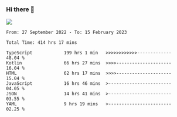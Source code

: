### Hi there 👋

<!--<a href="https://github.com/search?o=desc&q=author%3Abushiyi&s=committer-date&type=Commits">-->
<!--    <img align="center" height = "178" src="https://github-readme-stats.vercel.app/api?username=bushiyi&count_private=true&show_icons=true&theme=noctis_minimus&hide=contribs&include_all_commits=true" />-->
<!--</a>-->
<!--<a href="https://github.com/bushiyi?tab=repositories">-->
<!--    <img align="center" height = "178" src="https://github-readme-stats.vercel.app/api/top-langs/?username=bushiyi&count_private=true&theme=noctis_minimus" />-->
<!--</a>-->
 
<!-- [![Ashutosh's github activity graph](https://activity-graph.herokuapp.com/graph?username=bushiyi&theme=react&bg_color=1B2932&point=698B69&line=698B69)](https://github.com/ashutosh00710/github-readme-activity-graph)
 -->


![](https://raw.githubusercontent.com/bushiyi/bushiyi/master/assets/github-contribution-grid-snake.svg)

<!--START_SECTION:waka-->

```text
From: 27 September 2022 - To: 15 February 2023

Total Time: 414 hrs 17 mins

TypeScript            199 hrs 1 min   >>>>>>>>>>>>-------------   48.04 %
Kotlin                66 hrs 27 mins  >>>>---------------------   16.04 %
HTML                  62 hrs 17 mins  >>>>---------------------   15.04 %
JavaScript            16 hrs 46 mins  >------------------------   04.05 %
JSON                  14 hrs 41 mins  >------------------------   03.55 %
YAML                  9 hrs 19 mins   >------------------------   02.25 %
```

<!--END_SECTION:waka-->

